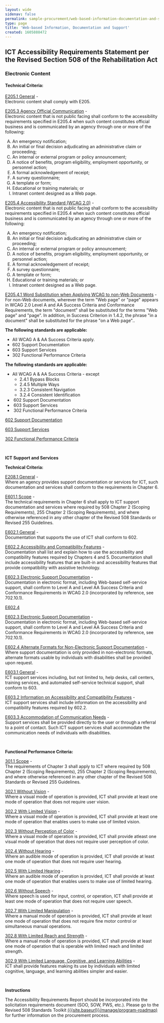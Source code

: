 ```yaml
---
layout: wide 
sidenav: false 
permalink: sample-procurement/web-based-information-documentation-and-support/
type: page
title: 'Web-based Information, Documentation and Support'
created: 1605888472
---
```


## **ICT Accessibility Requirements Statement per the Revised Section 508 of the Rehabilitation Act**

### **Electronic Content**

#### **Technical Criteria:**

[E205.1 General][1] -  
Electronic content shall comply with E205.

[E205.3 Agency Official Communication][2] -  
Electronic content that is not public facing shall conform to the accessibility requirements specified in E205.4 when such content constitutes official business and is communicated by an agency through one or more of the following:

<ol style="list-style-type:upper-alpha">
  <li>
    An emergency notification;
  </li>
  <li>
    An initial or final decision adjudicating an administrative claim or proceeding;
  </li>
  <li>
    An internal or external program or policy announcement;
  </li>
  <li>
    A notice of benefits, program eligibility, employment opportunity, or personnel action;
  </li>
  <li>
    A formal acknowledgement of receipt;
  </li>
  <li>
    A survey questionnaire;
  </li>
  <li>
    A template or form;
  </li>
  <li>
    Educational or training materials; or
  </li>
  <li>
    Intranet content designed as a Web page.
  </li>
</ol>

[E205.4 Accessibility Standard (WCAG 2.0)][2] -  
Electronic content that is not public facing shall conform to the accessibility requirements specified in E205.4 when such content constitutes official business and is communicated by an agency through one or more of the following:

<ol style="list-style-type:upper-alpha">
  <li>
    An emergency notification;
  </li>
  <li>
    An initial or final decision adjudicating an administrative claim or proceeding;
  </li>
  <li>
    An internal or external program or policy announcement;
  </li>
  <li>
    A notice of benefits, program eligibility, employment opportunity, or personnel action;
  </li>
  <li>
    A formal acknowledgement of receipt;
  </li>
  <li>
    A survey questionnaire;
  </li>
  <li>
    A template or form;
  </li>
  <li>
    Educational or training materials; or
  </li>
  <li>
    Intranet content designed as a Web page.
  </li>
</ol>

[E205.4.1 Word Substitution when Applying WCAG to non-Web Documents][2] -  
For non-Web documents, wherever the term "Web page" or "page" appears in WCAG 2.0 Level A and AA Success Criteria and Conformance Requirements, the term "document" shall be substituted for the terms "Web page" and "page". In addition, in Success Criterion in 1.4.2, the phrase "in a document" shall be substituted for the phrase "on a Web page"..

**The following standards are applicable:**

  * All WCAG A & AA Success Criteria apply.
  * 602 Support Documentation
  * 603 Support Services
  * 302 Functional Performance Criteria

**The following standards are applicable:**

  * All WCAG A & AA Success Criteria - except 
      * 2.4.1 Bypass Blocks
      * 2.4.5 Multiple Ways
      * 3.2.3 Consistent Navigation
      * 3.2.4 Consistent Identification
  * &nbsp;602 Support Documentation
  * &nbsp;603 Support Services
  * &nbsp;302 Functional Performance Criteria

[602 Support Documentation][3]

[603 Support Services][3]

[302 Functional Performance Criteria][3]

&nbsp;

**ICT Support and Services**

**Technical Criteria:**

[E208.1 General][4] -  
Where an agency provides support documentation or services for ICT, such documentation and services shall conform to the requirements in Chapter 6.

[E601.1 Scope][4] -  
The technical requirements in Chapter 6 shall apply to ICT support documentation and services where required by 508 Chapter 2 (Scoping Requirements), 255 Chapter 2 (Scoping Requirements), and where otherwise referenced in any other chapter of the Revised 508 Standards or Revised 255 Guidelines.

[E602.1 General][5] -  
Documentation that supports the use of ICT shall conform to 602.

[E602.2 Accessibility and Compatibility Features][5] -  
Documentation shall list and explain how to use the accessibility and compatibility features required by Chapters 4 and 5. Documentation shall include accessibility features that are built-in and accessibility features that provide compatibility with assistive technology.

[E602.3 Electronic Support Documentation][5] -  
Documentation in electronic format, including Web-based self-service support, shall conform to Level A and Level AA Success Criteria and Conformance Requirements in WCAG 2.0 (incorporated by reference, see 702.10.1).

[E602.4][5]

[E602.3 Electronic Support Documentation][6] -  
Documentation in electronic format, including Web-based self-service support, shall conform to Level A and Level AA Success Criteria and Conformance Requirements in WCAG 2.0 (incorporated by reference, see 702.10.1).

[E602.4 Alternate Formats for Non-Electronic Support Documentation][6] -  
Where support documentation is only provided in non-electronic formats, alternate formats usable by individuals with disabilities shall be provided upon request.

[E603.1 General][7] -  
ICT support services including, but not limited to, help desks, call centers, training services, and automated self-service technical support, shall conform to 603.

[E603.2 Information on Accessibility and Compatibility Features][7] -  
ICT support services shall include information on the accessibility and compatibility features required by 602.2.

[E603.3 Accommodation of Communication Needs][7] -  
Support services shall be provided directly to the user or through a referral to a point of contact. Such ICT support services shall accommodate the communication needs of individuals with disabilities.

&nbsp;

**Functional Performance Criteria:**

[301.1 Scope][8] -  
The requirements of Chapter 3 shall apply to ICT where required by 508 Chapter 2 (Scoping Requirements), 255 Chapter 2 (Scoping Requirements), and where otherwise referenced in any other chapter of the Revised 508 Standards or Revised 255 Guidelines.

[302.1 Without Vision][9] -  
Where a visual mode of operation is provided, ICT shall provide at least one mode of operation that does not require user vision.

[302.2 With Limited Vision][9] -  
Where a visual mode of operation is provided, ICT shall provide at least one mode of operation that enables users to make use of limited vision.

[302.3 Without Perception of Color][9] -  
Where a visual mode of operation is provided, ICT shall provide atleast one visual mode of operation that does not require user perception of color.

[302.4 Without Hearing][9] -  
Where an audible mode of operation is provided, ICT shall provide at least one mode of operation that does not require user hearing.

[302.5 With Limited Hearing][9] -  
Where an audible mode of operation is provided, ICT shall provide at least one mode of operation that enables users to make use of limited hearing.

[302.6 Without Speech][9] -  
Where speech is used for input, control, or operation, ICT shall provide at least one mode of operation that does not require user speech.

[302.7 With Limited Manipulation][9] -  
Where a manual mode of operation is provided, ICT shall provide at least one mode of operation that does not require fine motor control or simultaneous manual operations.

[302.8 With Limited Reach and Strength][9] -  
Where a manual mode of operation is provided, ICT shall provide at least one mode of operation that is operable with limited reach and limited strength.

[302.9 With Limited Language, Cognitive, and Learning Abilities][9] -  
ICT shall provide features making its use by individuals with limited cognitive, language, and learning abilities simpler and easier.

&nbsp;

**Instructions**

The Accessibility Requirements Report should be incorporated into the solicitation requirements document (SOO, SOW, PWS, etc.). Please go to the Revised 508 Standards Toolkit [({{site.baseurl}}/manage/program-roadmap)][10] for further information on the procurement process.

 [1]: {{site.baseurl}}/ict-accessibility#e205_1_general
 [2]: {{site.baseurl}}/ict-accessibility#e205_3__e205_4__e205_4_1
 [3]: {{site.baseurl}}/ict-accessibility#602__603__302
 [4]: {{site.baseurl}}/ict-accessibility#e208_1_general
 [5]: {{site.baseurl}}/ict-accessibility#e602_1_general
 [6]: {{site.baseurl}}/ict-accessibility#e602_3__e602_4
 [7]: {{site.baseurl}}/ict-accessibility#e603_1__e603_2__e603_3
 [8]: {{site.baseurl}}/ict-accessibility#e301_1
 [9]: {{site.baseurl}}/ict-accessibility#e302_1
 [10]: {{site.baseurl}}/manage/program-roadmap